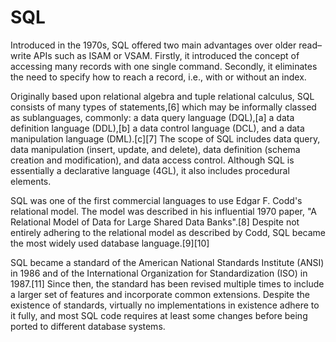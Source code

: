 
SQL
===


Introduced in the 1970s, SQL offered two main advantages over older read–write APIs such as ISAM or VSAM. Firstly, it introduced the concept of accessing many records with one single command. Secondly, it eliminates the need to specify how to reach a record, i.e., with or without an index.


Originally based upon relational algebra and tuple relational calculus, SQL consists of many types of statements,[6] which may be informally classed as sublanguages, commonly: a data query language (DQL),[a] a data definition language (DDL),[b] a data control language (DCL), and a data manipulation language (DML).[c][7] The scope of SQL includes data query, data manipulation (insert, update, and delete), data definition (schema creation and modification), and data access control. Although SQL is essentially a declarative language (4GL), it also includes procedural elements.


SQL was one of the first commercial languages to use Edgar F. Codd's relational model. The model was described in his influential 1970 paper, "A Relational Model of Data for Large Shared Data Banks".[8]  Despite not entirely adhering to the relational model as described by Codd, SQL became the most widely used database language.[9][10]


SQL became a standard of the American National Standards Institute (ANSI) in 1986 and of the International Organization for Standardization (ISO) in 1987.[11] Since then, the standard has been revised multiple times to include a larger set of features and incorporate common extensions. Despite the existence of standards, virtually no implementations in existence adhere to it fully, and most SQL code requires at least some changes before being ported to different database systems.
